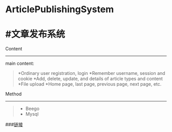 ﻿# ArticlePublishingSystem
#文章发布系统
====
Content
____
main content:
> *Ordinary user registration, login
> *Remember username, session and cookie
> *Add, delete, update, and details of article types and content
> *File upload
> *Home page, last page, previous page, next page, etc.

Method
____
> * Beego
> * Mysql

###[链接](https://github.com/yueja/ArticlePublishingSystem)